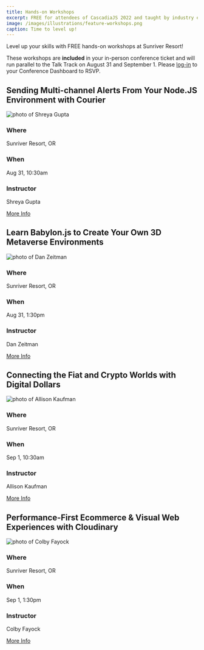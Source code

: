 ```yaml
---
title: Hands-on Workshops
excerpt: FREE for attendees of CascadiaJS 2022 and taught by industry experts!
image: /images/illustrations/feature-workshops.png
caption: Time to level up!
---
```

Level up your skills with FREE hands-on workshops at Sunriver Resort!

These workshops are **included** in your in-person conference ticket and will run parallel to the Talk Track on August 31 and September 1. Please [log-in](/home/dashboard) to your Conference Dashboard to RSVP.

<section class="person">
    <h2>Sending Multi-channel Alerts From Your Node.JS Environment with Courier</h2>
    <div class="person-info"> 
        <div class="person-photo"><img src="/images/workshops/shreya.jpg" alt="photo of Shreya Gupta"/></div>
        <div class="person-more">
            <h3>Where</h3>
            <p>Sunriver Resort, OR</p>
            <h3>When</h3>
            <p>Aug 31, 10:30am</p>
            <h3>Instructor</h3>
            <p>Shreya Gupta</p>
        </div>
    </div>
</section>

<div class="cta secondary"><a href="/workshops/alerts-nodejs-courier">More Info</a></div>

<section class="person">
    <h2>Learn Babylon.js to Create Your Own 3D Metaverse Environments</h2>
    <div class="person-info"> 
        <div class="person-photo"><img src="/images/workshops/dzeitman.jpg" alt="photo of Dan Zeitman"/></div>
        <div class="person-more">
            <h3>Where</h3>
            <p>Sunriver Resort, OR</p>
            <h3>When</h3>
            <p>Aug 31, 1:30pm</p>
            <h3>Instructor</h3>
            <p>Dan Zeitman</p>
        </div>
    </div>
</section>

<div class="cta secondary"><a href="/workshops/babylonjs-metaverse">More Info</a></div>

<section class="person">
    <h2>Connecting the Fiat and Crypto Worlds with Digital Dollars</h2>
    <div class="person-info"> 
        <div class="person-photo"><img src="/images/workshops/allison-kaufman.jpg" alt="photo of Allison Kaufman"/></div>
        <div class="person-more">
            <h3>Where</h3>
            <p>Sunriver Resort, OR</p>
            <h3>When</h3>
            <p>Sep 1, 10:30am</p>
            <h3>Instructor</h3>
            <p>Allison Kaufman</p>
        </div>
    </div>
</section>

<div class="cta secondary"><a href="/workshops/digital-payments-circle">More Info</a></div>

<section class="person">
    <h2>Performance-First Ecommerce & Visual Web Experiences with Cloudinary</h2>
    <div class="person-info"> 
        <div class="person-photo"><img src="/images/workshops/colby.jpg" alt="photo of Colby Fayock"/></div>
        <div class="person-more">
            <h3>Where</h3>
            <p>Sunriver Resort, OR</p>
            <h3>When</h3>
            <p>Sep 1, 1:30pm</p>
            <h3>Instructor</h3>
            <p>Colby Fayock</p>
        </div>
    </div>
</section>

<div class="cta secondary"><a href="/workshops/ecommerce-cloudinary">More Info</a></div>